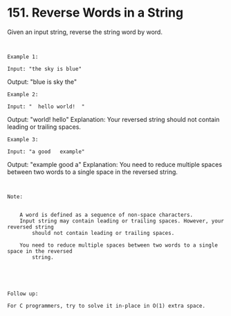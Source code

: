# 151. Reverse Words in a String

Given an input string, reverse the string word by word.

     

    Example 1:

    Input: "the sky is blue"
Output: "blue is sky the"

    Example 2:

    Input: "  hello world!  "
Output: "world! hello"
Explanation: Your reversed string should not contain leading or trailing spaces.

    Example 3:

    Input: "a good   example"
Output: "example good a"
Explanation: You need to reduce multiple spaces between two words to a single space in the reversed string.

     

    Note:

    
        A word is defined as a sequence of non-space characters.
        Input string may contain leading or trailing spaces. However, your reversed string
            should not contain leading or trailing spaces.
        
        You need to reduce multiple spaces between two words to a single space in the reversed
            string.
        
    

     

    Follow up:

    For C programmers, try to solve it in-place in O(1) extra space.